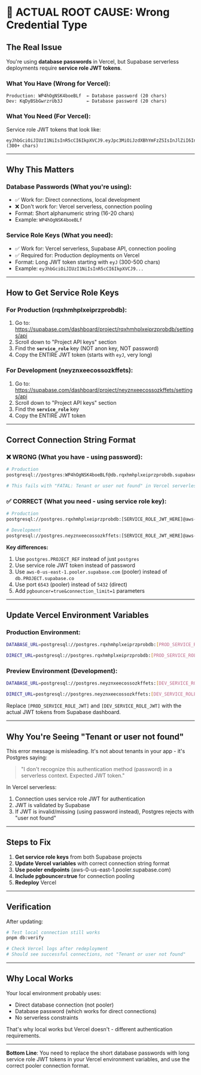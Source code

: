 # 🚨 ACTUAL ROOT CAUSE: Wrong Credential Type

## The Real Issue

You're using **database passwords** in Vercel, but Supabase serverless deployments require **service role JWT tokens**.

### What You Have (Wrong for Vercel):
```
Production: WP4hOgNSK4boeBLf  ← Database password (20 chars)
Dev: KqDyBSbGwrzrUb3J         ← Database password (20 chars)
```

### What You Need (For Vercel):
Service role JWT tokens that look like:
```
eyJhbGciOiJIUzI1NiIsInR5cCI6IkpXVCJ9.eyJpc3MiOiJzdXBhYmFzZSIsInJlZiI6InJxeGhtaH... (300+ chars)
```

---

## Why This Matters

### Database Passwords (What you're using):
- ✅ Work for: Direct connections, local development
- ❌ Don't work for: Vercel serverless, connection pooling
- Format: Short alphanumeric string (16-20 chars)
- Example: `WP4hOgNSK4boeBLf`

### Service Role Keys (What you need):
- ✅ Work for: Vercel serverless, Supabase API, connection pooling
- ✅ Required for: Production deployments on Vercel
- Format: Long JWT token starting with `eyJ` (300-500 chars)
- Example: `eyJhbGciOiJIUzI1NiIsInR5cCI6IkpXVCJ9...`

---

## How to Get Service Role Keys

### For Production (rqxhmhplxeiprzprobdb):

1. Go to: https://supabase.com/dashboard/project/rqxhmhplxeiprzprobdb/settings/api
2. Scroll down to "Project API keys" section
3. Find the **`service_role`** key (NOT anon key, NOT password)
4. Copy the ENTIRE JWT token (starts with `eyJ`, very long)

### For Development (neyznxeecossozkffets):

1. Go to: https://supabase.com/dashboard/project/neyznxeecossozkffets/settings/api
2. Scroll down to "Project API keys" section
3. Find the **`service_role`** key
4. Copy the ENTIRE JWT token

---

## Correct Connection String Format

### ❌ WRONG (What you have - using password):
```bash
# Production
postgresql://postgres:WP4hOgNSK4boeBLf@db.rqxhmhplxeiprzprobdb.supabase.co:5432/postgres

# This fails with "FATAL: Tenant or user not found" in Vercel serverless
```

### ✅ CORRECT (What you need - using service role key):
```bash
# Production
postgresql://postgres.rqxhmhplxeiprzprobdb:[SERVICE_ROLE_JWT_HERE]@aws-0-us-east-1.pooler.supabase.com:6543/postgres?pgbouncer=true&connection_limit=1

# Development
postgresql://postgres.neyznxeecossozkffets:[SERVICE_ROLE_JWT_HERE]@aws-0-us-east-1.pooler.supabase.com:6543/postgres?pgbouncer=true&connection_limit=1
```

**Key differences:**
1. Use `postgres.PROJECT_REF` instead of just `postgres`
2. Use service role JWT token instead of password
3. Use `aws-0-us-east-1.pooler.supabase.com` (pooler) instead of `db.PROJECT.supabase.co`
4. Use port `6543` (pooler) instead of `5432` (direct)
5. Add `pgbouncer=true&connection_limit=1` parameters

---

## Update Vercel Environment Variables

### Production Environment:

```bash
DATABASE_URL=postgresql://postgres.rqxhmhplxeiprzprobdb:[PROD_SERVICE_ROLE_JWT]@aws-0-us-east-1.pooler.supabase.com:6543/postgres?pgbouncer=true&connection_limit=1

DIRECT_URL=postgresql://postgres.rqxhmhplxeiprzprobdb:[PROD_SERVICE_ROLE_JWT]@aws-0-us-east-1.pooler.supabase.com:5432/postgres?connection_limit=1
```

### Preview Environment (Development):

```bash
DATABASE_URL=postgresql://postgres.neyznxeecossozkffets:[DEV_SERVICE_ROLE_JWT]@aws-0-us-east-1.pooler.supabase.com:6543/postgres?pgbouncer=true&connection_limit=1

DIRECT_URL=postgresql://postgres.neyznxeecossozkffets:[DEV_SERVICE_ROLE_JWT]@aws-0-us-east-1.pooler.supabase.com:5432/postgres?connection_limit=1
```

Replace `[PROD_SERVICE_ROLE_JWT]` and `[DEV_SERVICE_ROLE_JWT]` with the actual JWT tokens from Supabase dashboard.

---

## Why You're Seeing "Tenant or user not found"

This error message is misleading. It's not about tenants in your app - it's Postgres saying:

> "I don't recognize this authentication method (password) in a serverless context. Expected JWT token."

In Vercel serverless:
1. Connection uses service role JWT for authentication
2. JWT is validated by Supabase
3. If JWT is invalid/missing (using password instead), Postgres rejects with "user not found"

---

## Steps to Fix

1. **Get service role keys** from both Supabase projects
2. **Update Vercel variables** with correct connection string format
3. **Use pooler endpoints** (aws-0-us-east-1.pooler.supabase.com)
4. **Include pgbouncer=true** for connection pooling
5. **Redeploy** Vercel

---

## Verification

After updating:

```bash
# Test local connection still works
pnpm db:verify

# Check Vercel logs after redeployment
# Should see successful connections, not "Tenant or user not found"
```

---

## Why Local Works

Your local environment probably uses:
- Direct database connection (not pooler)
- Database password (which works for direct connections)
- No serverless constraints

That's why local works but Vercel doesn't - different authentication requirements.

---

**Bottom Line**: You need to replace the short database passwords with long service role JWT tokens in your Vercel environment variables, and use the correct pooler connection format.
